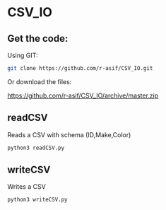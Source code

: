 # CSV_IO

## Get the code:

Using GIT:
``` bash
git clone https://github.com/r-asif/CSV_IO.git
```

Or download the files:

https://github.com/r-asif/CSV_IO/archive/master.zip

## readCSV
Reads a CSV with schema (ID,Make,Color)
``` bash
python3 readCSV.py
```

## writeCSV
Writes a CSV 
``` bash
python3 writeCSV.py
```
